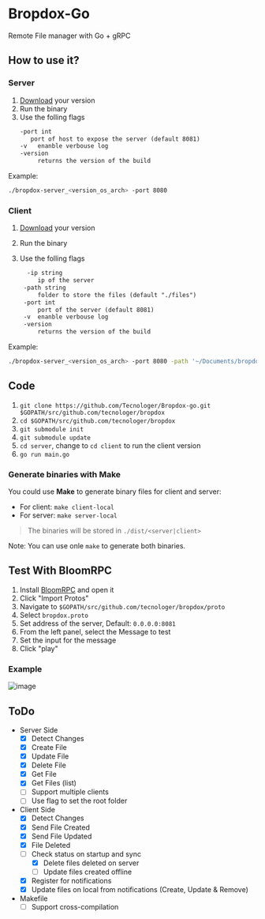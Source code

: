 # Bropdox-Go

Remote File manager with Go + gRPC

## How to use it?

### Server

1. [Download][2] your version
1. Run the binary
1. Use the folling flags
   ```txt
   -port int
      port of host to expose the server (default 8081)
   -v	enanble verbouse log
   -version
    	returns the version of the build
   ```

Example:

```bash
./bropdox-server_<version_os_arch> -port 8080
```

### Client

1. [Download][2] your version
1. Run the binary
1. Use the folling flags

   ```txt
     -ip string
        ip of the server
    -path string
        folder to store the files (default "./files")
    -port int
        port of the server (default 8081)
    -v	enanble verbouse log
    -version
        returns the version of the build

   ```

Example:

```bash
./bropdox-server_<version_os_arch> -port 8080 -path '~/Documents/bropdox-files'
```

## Code

1. `git clone https://github.com/Tecnologer/Bropdox-go.git $GOPATH/src/github.com/tecnologer/bropdox`
2. `cd $GOPATH/src/github.com/tecnologer/bropdox`
3. `git submodule init`
4. `git submodule update`
5. `cd server`, change to `cd client` to run the client version
6. `go run main.go`

### Generate binaries with Make

You could use **Make** to generate binary files for client and server:

- For client:
  `make client-local`
- For server:
  `make server-local`

> The binaries will be stored in `./dist/<server|client>`

Note: You can use onle `make` to generate both binaries.

## Test With BloomRPC

1. Install [BloomRPC][1] and open it
2. Click "Import Protos"
3. Navigate to `$GOPATH/src/github.com/tecnologer/bropdox/proto`
4. Select `bropdox.proto`
5. Set address of the server, Default: `0.0.0.0:8081`
6. From the left panel, select the Message to test
7. Set the input for the message
8. Click "play"

### Example

![image](https://user-images.githubusercontent.com/8458967/114126065-493e6980-98bd-11eb-9a3a-6da121defed8.png)

## ToDo

- Server Side
  - [x] Detect Changes
  - [x] Create File
  - [x] Update File
  - [x] Delete File
  - [x] Get File
  - [x] Get Files (list)
  - [ ] Support multiple clients
  - [ ] Use flag to set the root folder
- Client Side
  - [x] Detect Changes
  - [x] Send File Created
  - [x] Send File Updated
  - [x] File Deleted
  - [ ] Check status on startup and sync
    - [x] Delete files deleted on server
    - [ ] Update files created offline
  - [x] Register for notifications
  - [x] Update files on local from notifications (Create, Update & Remove)
- Makefile
  - [ ] Support cross-compilation

[1]: https://github.com/uw-labs/bloomrpc/releases
[2]: https://github.com/Tecnologer/Bropdox-go/releases
